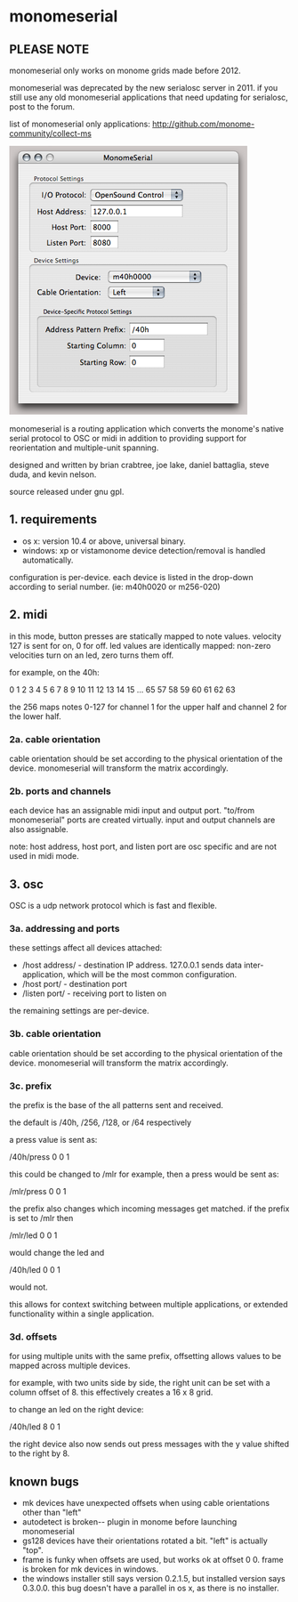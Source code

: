 # monomeserial

## PLEASE NOTE

monomeserial only works on monome grids made before 2012.

monomeserial was deprecated by the new serialosc server in 2011. if you still use any old monomeserial applications that need updating for serialosc, post to the forum.

list of monomeserial only applications: http://github.com/monome-community/collect-ms

![](monomeserial_screenshot.png)

monomeserial is a routing application which converts the monome's native serial protocol to OSC or midi in addition to providing support for reorientation and multiple-unit spanning.

designed and written by brian crabtree, joe lake, daniel battaglia, steve duda, and kevin nelson.

source released under gnu gpl.

## 1. requirements

* os x: version 10.4 or above, universal binary.
* windows: xp or vistamonome device detection/removal is handled automatically.

configuration is per-device. each device is listed in the drop-down according to serial number. (ie: m40h0020 or m256-020)

## 2. midi

in this mode, button presses are statically mapped to note values. velocity 127 is sent for on, 0 for off. led values are identically mapped: non-zero velocities turn on an led, zero turns them off.

for example, on the 40h:

  0  1  2  3  4  5  6  7
  8  9  10 11 12 13 14 15
  ...
  65 57 58 59 60 61 62 63

the 256 maps notes 0-127 for channel 1 for the upper half and channel 2 for the lower half.

### 2a. cable orientation 

cable orientation should be set according to the physical orientation of the device. monomeserial will transform the matrix accordingly.

### 2b. ports and channels 

each device has an assignable midi input and output port. "to/from monomeserial" ports are created virtually. input and output channels are also assignable.

note: host address, host port, and listen port are osc specific and are not used in midi mode.

## 3. osc

OSC is a udp network protocol which is fast and flexible.

### 3a. addressing and ports

these settings affect all devices attached:

* /host address/ - destination IP address. 127.0.0.1 sends data inter-application, which will be the most common configuration.
* /host port/ - destination port
* /listen port/ - receiving port to listen on

the remaining settings are per-device.

### 3b. cable orientation

cable orientation should be set according to the physical orientation of the device. monomeserial will transform the matrix accordingly.

### 3c. prefix 

the prefix is the base of the all patterns sent and received.

the default is /40h, /256, /128, or /64 respectively

a press value is sent as:

  /40h/press 0 0 1

this could be changed to /mlr for example, then a press would be sent as:

  /mlr/press 0 0 1

the prefix also changes which incoming messages get matched. if the prefix is set to /mlr then

  /mlr/led 0 0 1

would change the led and

  /40h/led 0 0 1

would not.

this allows for context switching between multiple applications, or extended functionality within a single application.


### 3d. offsets

for using multiple units with the same prefix, offsetting allows values to be mapped across multiple devices.

for example, with two units side by side, the right unit can be set with a column offset of 8. this effectively creates a 16 x 8 grid.

to change an led on the right device:

  /40h/led 8 0 1

the right device also now sends out press messages with the y value shifted to the right by 8.


## known bugs

* mk devices have unexpected offsets when using cable orientations other than "left"
* autodetect is broken-- plugin in monome before launching monomeserial
* gs128 devices have their orientations rotated a bit. "left" is actually "top".
* frame is funky when offsets are used, but works ok at offset 0 0.  frame is broken for mk devices in windows.
* the windows installer still says version 0.2.1.5, but installed version says 0.3.0.0.  this bug doesn't have a parallel in os x, as there is no installer.